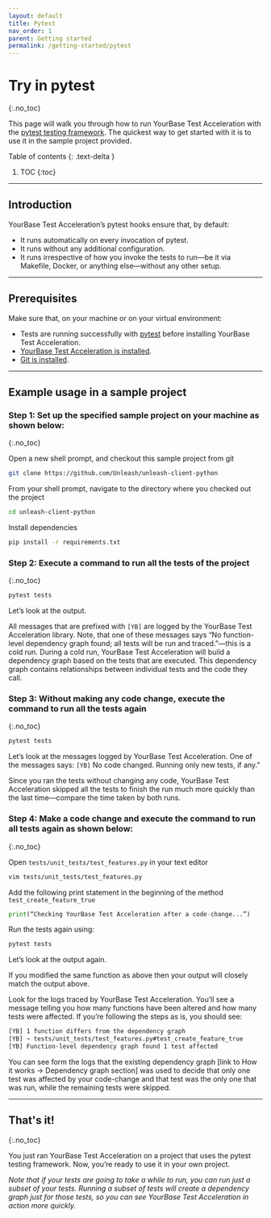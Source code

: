 ```yaml
---
layout: default
title: Pytest
nav_order: 1
parent: Getting started
permalink: /getting-started/pytest
---
```


# Try in pytest
{:.no_toc}

This page will walk you through how to run YourBase Test Acceleration with the [pytest testing framework](https://docs.pytest.org/en/6.2.x/). The quickest way to get started with it is to use it in the sample project provided.

Table of contents
{: .text-delta }

1. TOC
{:toc}

---

## Introduction
YourBase Test Acceleration’s pytest hooks ensure that, by default:
- It runs automatically on every invocation of pytest.
- It runs without any additional configuration.
- It runs irrespective of how you invoke the tests to run—be it via Makefile, Docker, or anything else—without any other setup.

---

## Prerequisites
Make sure that, on your machine or on your virtual environment:
- Tests are running successfully with [pytest](https://docs.pytest.org/en/6.2.x/) before installing YourBase Test Acceleration.
- [YourBase Test Acceleration is installed](../install.md).
- [Git is installed](https://git-scm.com/book/en/v2/Getting-Started-Installing-Git).

---

## Example usage in a sample project

### Step 1: Set up the specified sample project on your machine as shown below:
{:.no_toc}

Open a new shell prompt, and checkout this sample project from git

```sh
git clone https://github.com/Unleash/unleash-client-python
```

From your shell prompt, navigate to the directory where you checked out the project

```sh
cd unleash-client-python
```
 
Install dependencies 

```sh
pip install -r requirements.txt
```

### Step 2: Execute a command to run all the tests of the project
{:.no_toc}

```sh
pytest tests
```

Let’s look at the output.

All messages that are prefixed with `[YB]` are logged by the YourBase Test Acceleration library. Note, that one of these messages says “No function-level dependency graph found; all tests will be run and traced.”—this is a cold run. During a cold run, YourBase Test Acceleration will build a dependency graph based on the tests that are executed. This dependency graph contains relationships between individual tests and the code they call.

### Step 3: Without making any code change, execute the command to run all the tests again
{:.no_toc}

```sh
pytest tests
```

Let’s look at the messages logged by YourBase Test Acceleration. One of the messages says: `[YB]` No code changed. Running only new tests, if any.”

Since you ran the tests without changing any code, YourBase Test Acceleration skipped all the tests to finish the run much more quickly than the last time—compare the time taken by both runs.

### Step 4: Make a code change and execute the command to run all tests again as shown below:
{:.no_toc}

Open `tests/unit_tests/test_features.py` in your text editor

```sh
vim tests/unit_tests/test_features.py
```

Add the following print statement in the beginning of the method `test_create_feature_true`

```python
print(“Checking YourBase Test Acceleration after a code-change...”)
```

Run the tests again using:

```sh
pytest tests
```

Let’s look at the output again. 

If you modified the same function as above then your output will closely match the output above. 

Look for the logs traced by YourBase Test Acceleration. You’ll see a message telling you how many functions have been altered and how many tests were affected. If you’re following the steps as is, you should see:

```sh
[YB] 1 function differs from the dependency graph
[YB] ~ tests/unit_tests/test_features.py#test_create_feature_true
[YB] Function-level dependency graph found 1 test affected
```

You can see form the logs that the existing dependency graph [link to How it works → Dependency graph section] was used to decide that only one test was affected by your code-change and that test was the only one that was run, while the remaining tests were skipped.

---

## That's it!
{:.no_toc}

You just ran YourBase Test Acceleration on a project that uses the pytest testing framework. Now, you’re ready to use it in your own project. 

_Note that if your tests are going to take a while to run, you can run just a subset of your tests. Running a subset of tests will create a dependency graph just for those tests, so you can see YourBase Test Acceleration in action more quickly._
